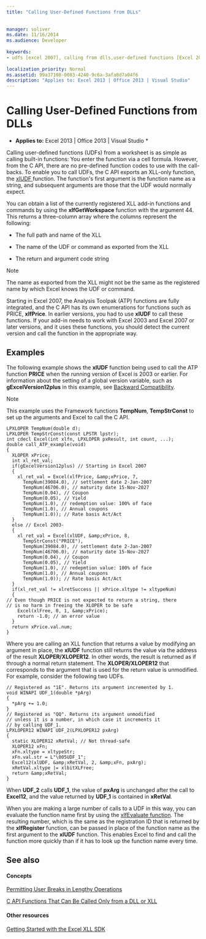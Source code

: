 ```yaml
---
title: "Calling User-Defined Functions from DLLs"
 
 
manager: soliver
ms.date: 11/16/2014
ms.audience: Developer
 
keywords:
- udfs [excel 2007], calling from dlls,user-defined functions [Excel 2007], calling from DLLs,DLLs [Excel 2007], calling UDFs
 
localization_priority: Normal
ms.assetid: 99a37108-0083-4240-9c6a-3afa8d7a04f6
description: "Applies to: Excel 2013 | Office 2013 | Visual Studio"
---
```


# Calling User-Defined Functions from DLLs

 * **Applies to:** Excel 2013 | Office 2013 | Visual Studio * 
  
Calling user-defined functions (UDFs) from a worksheet is as simple as calling built-in functions: You enter the function via a cell formula. However, from the C API, there are no pre-defined function codes to use with the call-backs. To enable you to call UDFs, the C API exports an XLL-only function, the [xlUDF ](xludf.md) function. The function's first argument is the function name as a string, and subsequent arguments are those that the UDF would normally expect. 
  
You can obtain a list of the currently registered XLL add-in functions and commands by using the **xlfGetWorkspace** function with the argument 44. This returns a three-column array where the columns represent the following: 
  
- The full path and name of the XLL
    
- The name of the UDF or command as exported from the XLL
    
- The return and argument code string
    
> [!NOTE]
> The name as exported from the XLL might not be the same as the registered name by which Excel knows the UDF or command. 
  
Starting in Excel 2007, the Analysis Toolpak (ATP) functions are fully integrated, and the C API has its own enumerations for functions such as PRICE, **xlfPrice**. In earlier versions, you had to use **xlUDF** to call these functions. If your add-in needs to work with Excel 2003 and Excel 2007 or later versions, and it uses these functions, you should detect the current version and call the function in the appropriate way. 
  
## Examples

The following example shows the **xlUDF** function being used to call the ATP function **PRICE** when the running version of Excel is 2003 or earlier. For information about the setting of a global version variable, such as **gExcelVersion12plus** in this example, see [Backward Compatibility](backward-compatibility.md).
  
> [!NOTE]
> This example uses the Framework functions **TempNum**, **TempStrConst** to set up the arguments and Excel to call the C API. 
  
```
LPXLOPER TempNum(double d);
LPXLOPER TempStrConst(const LPSTR lpstr);
int cdecl Excel(int xlfn, LPXLOPER pxResult, int count, ...);
double call_ATP_example(void)
{
  XLOPER xPrice;
  int xl_ret_val;
  if(gExcelVersion12plus) // Starting in Excel 2007
  {
    xl_ret_val = Excel(xlfPrice, &amp;xPrice, 7,
      TempNum(39084.0), // settlement date 2-Jan-2007
      TempNum(46706.0), // maturity date 15-Nov-2027
      TempNum(0.04), // Coupon
      TempNum(0.05), // Yield
      TempNum(1.0), // redemption value: 100% of face
      TempNum(1.0), // Annual coupons
      TempNum(1.0)); // Rate basis Act/Act
  }
  else // Excel 2003-
  {
    xl_ret_val = Excel(xlUDF, &amp;xPrice, 8,
      TempStrConst("PRICE"),
      TempNum(39084.0), // settlement date 2-Jan-2007
      TempNum(46706.0), // maturity date 15-Nov-2027
      TempNum(0.04), // Coupon
      TempNum(0.05), // Yield
      TempNum(1.0), // redepmtion value: 100% of face
      TempNum(1.0), // Annual coupons
      TempNum(1.0)); // Rate basis Act/Act
  }
  if(xl_ret_val != xlretSuccess || xPrice.xltype != xltypeNum)
  {
// Even though PRICE is not expected to return a string, there
// is no harm in freeing the XLOPER to be safe
    Excel(xlFree, 0, 1, &amp;xPrice);
    return -1.0; // an error value
  }
  return xPrice.val.num;
}
```

Where you are calling an XLL function that returns a value by modifying an argument in place, the **xlUDF** function still returns the value via the address of the result **XLOPER/XLOPER12**. In other words, the result is returned as if through a normal return statement. The **XLOPER/XLOPER12** that corresponds to the argument that is used for the return value is unmodified. For example, consider the following two UDFs. 
  
```
// Registered as "1E". Returns its argument incremented by 1.
void WINAPI UDF_1(double *pArg)
{
  *pArg += 1.0;
}
// Registered as "QQ". Returns its argument unmodified
// unless it is a number, in which case it increments it
// by calling UDF_1.
LPXLOPER12 WINAPI UDF_2(LPXLOPER12 pxArg)
{
  static XLOPER12 xRetVal; // Not thread-safe
  XLOPER12 xFn;
  xFn.xltype = xltypeStr;
  xFn.val.str = L"\005UDF_1";
  Excel12(xlUDF, &amp;xRetVal, 2, &amp;xFn, pxArg);
  xRetVal.xltype |= xlbitXLFree;
  return &amp;xRetVal;
}
```

When **UDF_2** calls **UDF_1**, the value of **pxArg** is unchanged after the call to **Excel12**, and the value returned by **UDF_1** is contained in **xRetVal**.
  
When you are making a large number of calls to a UDF in this way, you can evaluate the function name first by using the [xlfEvaluate function](xlfevaluate.md). The resulting number, which is the same as the registration ID that is returned by the **xlfRegister** function, can be passed in place of the function name as the first argument to the **xlUDF** function. This enables Excel to find and call the function more quickly than if it has to look up the function name every time. 
  
## See also

#### Concepts

[Permitting User Breaks in Lengthy Operations](permitting-user-breaks-in-lengthy-operations.md)
  
[C API Functions That Can Be Called Only from a DLL or XLL](c-api-functions-that-can-be-called-only-from-a-dll-or-xll.md)
#### Other resources

[Getting Started with the Excel XLL SDK](getting-started-with-the-excel-xll-sdk.md)

